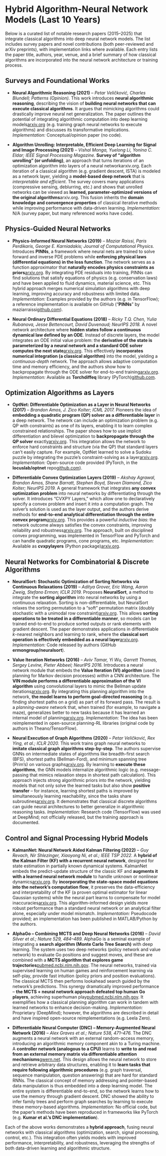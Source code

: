 # Hybrid Algorithm-Neural Network Models (Last 10 Years)

Below is a curated list of notable research papers (2015–2025) that integrate classical algorithms into deep neural network models. The list includes survey papers and novel contributions (both peer-reviewed and arXiv preprints), with implementation links where available. Each entry lists the paper title, authors, year, venue, and a brief summary of how classical algorithms are incorporated into the neural network architecture or training process.

## Surveys and Foundational Works

- **Neural Algorithmic Reasoning (2021)** – _Petar Veličković, Charles Blundell; Patterns (Opinion)._ This work introduces **neural algorithmic reasoning**, describing the vision of **building neural networks that can execute classical algorithms**. It argues that mimicking algorithms could drastically improve neural net generalization. The paper outlines the potential of integrating algorithmic computation into deep learning models[arxiv.org](https://arxiv.org/abs/2105.02761#:~:text=,previously%20considered%20inaccessible%20to%20them) (e.g. training graph neural networks to execute algorithms) and discusses its transformative implications. _Implementation:_ Conceptual/opinion paper (no code).
    
- **Algorithm Unrolling: Interpretable, Efficient Deep Learning for Signal and Image Processing (2021)** – _Vishal Monga, Yuelong Li, Yonina C. Eldar; IEEE Signal Processing Magazine._ **Survey of “algorithm unrolling” (or unfolding)**, an approach that turns iterations of an optimization algorithm into layers of a neural networkarxiv.org. Each iteration of a classical algorithm (e.g. gradient descent, ISTA) is modeled as a network layer, yielding a **model-based deep network** that is _interpretable and efficient_. The survey covers many applications (compressive sensing, deblurring, etc.) and shows that unrolled networks can be viewed as **learned, parameter-optimized versions of the original algorithms**arxiv.org. This fusion inherits the **domain knowledge and convergence properties** of classical iterative methods while improving performance with data-driven learning. _Implementation:_ N/A (survey paper, but many referenced works have code).
    

## Physics-Guided Neural Networks

- **Physics-Informed Neural Networks (2019)** – _Maziar Raissi, Paris Perdikaris, George E. Karniadakis; Journal of Computational Physics._ Introduces **PINNs**, a framework where neural nets are trained to solve forward and inverse PDE problems while **enforcing physical laws (differential equations) in the loss function**. The network serves as a function approximator that **naturally encodes physics constraints as priors**[arxiv.org](https://arxiv.org/abs/1711.10561#:~:text=,approximators%20that%20naturally%20encode%20any). By integrating PDE residuals into training, PINNs can find solutions that satisfy equations of physics (e.g. conservation laws) and have been applied to fluid dynamics, material science, etc. This hybrid approach merges numerical simulation algorithms with deep learning, improving accuracy and robustness with limited data. _Implementation:_ Examples provided by the authors (e.g. in TensorFlow); a reference implementation is available on GitHub (“**PINNs**” by maziarraissi[github.com](https://github.com/maziarraissi/PINNs#:~:text=We%20introduce%20physics%20informed%20neural,underlying%20physical%20laws%20as%20prior)).
    
- **Neural Ordinary Differential Equations (2018)** – _Ricky T.Q. Chen, Yulia Rubanova, Jesse Bettencourt, David Duvenaud; NeurIPS 2018._ A novel network architecture where **hidden states follow a continuous dynamical law defined by an ODE**. Instead of discrete layers, the model integrates an ODE initial value problem: the **derivative of the state is parameterized by a neural network and a standard ODE solver computes the next state**[arxiv.org](https://arxiv.org/abs/1806.07366#:~:text=,without%20partitioning%20or%20ordering%20the). This effectively **incorporates numerical integration (a classical algorithm)** into the model, yielding a _continuous-depth_ network. The approach allows adaptive computation time and memory efficiency, and the authors show how to backpropagate through the ODE solver for end-to-end training[arxiv.org](https://arxiv.org/abs/1806.07366#:~:text=model%20that%20can%20train%20by,of%20ODEs%20within%20larger%20models). _Implementation:_ Available as **Torchdiffeq** library (PyTorch)[github.com](https://github.com/rtqichen/torchdiffeq#:~:text=rtqichen%2Ftorchdiffeq%3A%20Differentiable%20ODE%20solvers%20with,Rubanova%2C%20Yulia%20and%20Bettencourt).
    

## Optimization Algorithms as Layers

- **OptNet: Differentiable Optimization as a Layer in Neural Networks (2017)** – _Brandon Amos, J. Zico Kolter; ICML 2017._ Pioneers the idea of **embedding a quadratic program (QP) solver as a differentiable layer** in a deep network. The network can include an optimization problem (e.g. QP with constraints) as one of its layers, enabling it to learn complex constrained relationships. The paper shows how to use implicit differentiation and bilevel optimization to **backpropagate through the QP solver** exactly[arxiv.org](https://arxiv.org/abs/1703.00443#:~:text=,for%20these%20layers%20that%20exploits). This integration allows the network to enforce hard constraints and structure (via the QP) that standard layers can’t easily capture. For example, OptNet learned to solve a Sudoku puzzle by integrating the puzzle’s constraint-solving as a layer[arxiv.org](https://arxiv.org/abs/1703.00443#:~:text=,for%20these%20layers%20that%20exploits). _Implementation:_ Open-source code provided (PyTorch, in the **locuslab/optnet** repo[github.com](https://github.com/locuslab/optnet#:~:text=This%20repository%20is%20by%20Brandon,a%20Layer%20in%20Neural%20Networks)).
    
- **Differentiable Convex Optimization Layers (2019)** – _Akshay Agrawal, Brandon Amos, Shane Barratt, Stephen Boyd, Steven Diamond, Zico Kolter; NeurIPS 2019._ A general framework that integrates **any convex optimization problem** into neural networks by differentiating through the solver. It introduces “CVXPY Layers,” which allow one to declaratively specify a convex problem and insert it into a computation graph. The solver’s solution is used as the layer output, and the authors derive methods for **end-to-end analytical differentiation through the entire convex program**[arxiv.org](https://arxiv.org/abs/1910.12430#:~:text=programs%2C%20a%20subclass%20of%20convex,We%20implement%20our). This provides a powerful _inductive bias_: the network outcome always satisfies the convex constraints, improving reliability and robustness[arxiv.org](https://arxiv.org/abs/1910.12430#:~:text=,and%20we%20show%20that%20every). The approach, built on disciplined convex programming, was implemented in TensorFlow and PyTorch and can handle quadratic programs, cone programs, etc. _Implementation:_ Available as **cvxpylayers** (Python package)[arxiv.org](https://arxiv.org/abs/1910.12430#:~:text=analytical%20differentiation%20through%20the%20entire,differentiable%20solvers%20from%20past%20work).
    

## Neural Networks for Combinatorial & Discrete Algorithms

- **NeuralSort: Stochastic Optimization of Sorting Networks via Continuous Relaxations (2019)** – _Aditya Grover, Eric Wang, Aaron Zweig, Stefano Ermon; ICLR 2019._ Proposes **NeuralSort**, a method to integrate the **sorting algorithm** into neural networks by using a continuous relaxation. Sorting is non-differentiable, but NeuralSort relaxes the sorting permutation to a “soft” permutation matrix (doubly stochastic with a unimodal row constraint)[arxiv.org](https://arxiv.org/abs/1903.08850#:~:text=pipelines,gradient%20estimator%20for%20the%20Plackett). This allows **sorting operations to be treated in a differentiable manner**, so models can be trained end-to-end to produce sorted outputs or rank elements with gradient descent. The paper demonstrates applications in differentiable $k$-nearest neighbors and learning to rank, where the **classical sort operation is effectively embedded as a neural layer**[arxiv.org](https://arxiv.org/abs/1903.08850#:~:text=work%2C%20we%20propose%20NeuralSort%2C%20a,We%20demonstrate%20the%20usefulness%20of). _Implementation:_ Code released by authors (GitHub **ermongroup/neuralsort**).
    
- **Value Iteration Networks (2016)** – _Aviv Tamar, Yi Wu, Garrett Thomas, Sergey Levine, Pieter Abbeel; NeurIPS 2016._ Introduces a neural network module that embeds the **Value Iteration (VI) algorithm** (used in planning for Markov decision processes) _within_ a CNN architecture. The **VIN module performs a differentiable approximation of the VI algorithm** using convolutional layers to mimic the Bellman update iterations[arxiv.org](https://arxiv.org/abs/1602.02867#:~:text=,by%20learning%20an%20explicit%20planning). By integrating this planning algorithm into the network, **the model learns to perform goal-directed reasoning** (e.g. finding shortest paths on a grid) as part of its forward pass. The result is a _planning-aware_ network that, when trained (for example, to navigate a maze), generalizes better to new tasks because it has learned an internal model of planning[arxiv.org](https://arxiv.org/abs/1602.02867#:~:text=learn%20to%20plan%2C%20and%20are,better%20to%20new%2C%20unseen%20domains). _Implementation:_ The idea has been reimplemented in open-source planning-RL libraries (original code by authors in Theano/TensorFlow).
    
- **Neural Execution of Graph Algorithms (2020)** – _Petar Veličković, Rex Ying, et al.; ICLR 2020._ This work trains graph neural networks to **imitate classical graph algorithms step-by-step**. The authors supervise GNNs on intermediate states of algorithms like breadth-first search (BFS), shortest paths (Bellman-Ford), and minimum spanning tree (Prim’s) on various graphs[arxiv.org](https://arxiv.org/pdf/1910.10593#:~:text=focus%20on%20learning%20in%20the,message%20passing%20neural%20networks%20are). By learning to **execute these algorithms**, the GNN models internalize algorithmic logic (e.g. message-passing that mimics relaxation steps in shortest path calculation). This approach injects strong algorithmic priors into the network, yielding models that not only solve the learned tasks but also show **positive transfer** – for instance, learning shortest paths is improved by simultaneously learning reachability, since the tasks share subroutines[arxiv.org](https://arxiv.org/pdf/1910.10593#:~:text=demonstrate%20how%20learning%20in%20the,yield%20new%20opportunities%20for%20positive). It demonstrates that classical discrete algorithms can guide neural architectures to better generalize in algorithmic reasoning tasks. _Implementation:_ Research code (TensorFlow) was used at DeepMind; not officially released, but the training approach is documented.
    

## Control and Signal Processing Hybrid Models

- **KalmanNet: Neural Network Aided Kalman Filtering (2022)** – _Guy Revach, Nir Shlezinger, Xiaoyong Ni, et al.; IEEE TSP 2022._ A **hybrid of the Kalman Filter (KF) with a recurrent neural network**, designed for state estimation in partially known dynamical systems. KalmanNet embeds the predict-update structure of the classic KF and **augments it with a learned neural network module** to handle unknown or nonlinear dynamics[arxiv.org](https://arxiv.org/abs/2107.10043#:~:text=By%20incorporating%20the%20structural%20SS,mismatched%20and%20accurate%20domain%20knowledge). By **incorporating the state-space model equations into the network’s computation flow**, it preserves the data-efficiency and interpretability of the KF (a proven optimal estimator for linear Gaussian systems) while the neural part learns to compensate for model inaccuracies[arxiv.org](https://arxiv.org/abs/2107.10043#:~:text=By%20incorporating%20the%20structural%20SS,mismatched%20and%20accurate%20domain%20knowledge). This algorithm-informed design yields more robust performance than a standard neural network or an analytical filter alone, especially under model mismatch. _Implementation:_ Pseudocode provided; an implementation has been published in MATLAB/Python by the authors.
    
- **AlphaGo – Combining MCTS and Deep Neural Networks (2016)** – _David Silver et al.; Nature 529, 484–489._ AlphaGo is a seminal example of integrating a **search algorithm (Monte Carlo Tree Search)** with deep learning. The system uses two deep networks (policy network and value network) to evaluate Go positions and suggest moves, and these are combined with a **MCTS algorithm that explores game trajectories**[pubmed.ncbi.nlm.nih.gov](https://pubmed.ncbi.nlm.nih.gov/26819042/#:~:text=of%20evaluating%20board%20positions%20and,our%20program%20AlphaGo%20achieved%20a). The neural networks, trained via supervised learning on human games and reinforcement learning via self-play, provide fast intuition (policy priors and position evaluations). The classical MCTS then performs lookahead search guided by the network’s predictions. This synergy dramatically improved performance – **the MCTS + neural network approach defeated top human Go players**, achieving superhuman play[pubmed.ncbi.nlm.nih.gov](https://pubmed.ncbi.nlm.nih.gov/26819042/#:~:text=a%20new%20search%20algorithm%20that,at%20least%20a%20decade%20away). It exemplifies how a classical planning algorithm can work in tandem with learned networks to enhance decision-making. _Implementation:_ Proprietary (DeepMind); however, the algorithms are described in detail and have inspired open-source reimplementations (e.g. Leela Zero).
    
- **Differentiable Neural Computer (DNC) – Memory-Augmented Neural Network (2016)** – _Alex Graves et al.; Nature 538, 471–476._ The DNC augments a neural network with an external random-access memory, introducing an algorithmic memory component akin to a Turing machine. A **controller network (analogous to a CPU)** learns to **write to and read from an external memory matrix via differentiable attention mechanisms**[gwern.net](https://gwern.net/doc/reinforcement-learning/model-free/2016-graves.pdf#:~:text=A%20DNC%20is%20a%20neural,An%20earlier%20form%20of%20DNC). This design allows the neural network to store and retrieve arbitrary data structures, enabling it to **learn tasks that require following algorithmic procedures** (e.g. graph traversal, sequence manipulation, question answering) that are hard for standard RNNs. The classical concept of memory addressing and pointer-based data manipulation is thus embedded into a deep learning model. The entire system is differentiable end-to-end, so the network learns how to use the memory through gradient descent. DNC showed the ability to infer family trees and perform graph searches by learning to execute these memory-based algorithms. _Implementation:_ No official code, but the paper’s methods have been reproduced in frameworks like PyTorch (e.g. **Kumar et al.’s DNC implementation**).
    

Each of the above works demonstrates a **hybrid approach**, fusing neural networks with classical algorithms (optimization, search, signal processing, control, etc.). This integration often yields models with improved performance, interpretability, and robustness, leveraging the strengths of both data-driven learning and algorithmic structure.